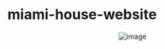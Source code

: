 # miami-house-website

<p align="center">
  <img src="https://i.ibb.co/0D7RnjB/image.png" alt="image" border="0">
</p>
